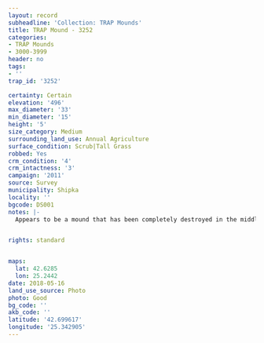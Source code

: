 ```yaml
---
layout: record
subheadline: 'Collection: TRAP Mounds'
title: TRAP Mound - 3252
categories:
- TRAP Mounds
- 3000-3999
header: no
tags:
- ''
trap_id: '3252'

certainty: Certain
elevation: '496'
max_diameter: '33'
min_diameter: '15'
height: '5'
size_category: Medium
surrounding_land_use: Annual Agriculture
surface_condition: Scrub|Tall Grass
robbed: Yes
crm_condition: '4'
crm_intactness: '3'
campaign: '2011'
source: Survey
municipality: Shipka
locality: ''
bgcode: DS001
notes: |-
  Appears to be a mound that has been completely destroyed in the middle. Surrounded by a lot of stones, covered in bush.


rights: standard


maps:
  lat: 42.6285
  lon: 25.2442
date: 2018-05-16
land_use_source: Photo
photo: Good
bg_code: ''
akb_code: ''
latitude: '42.699617'
longitude: '25.342905'
---
```

